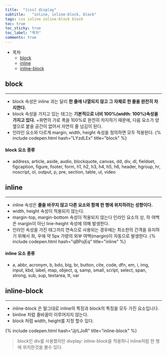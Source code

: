 ```yaml
---
title:  "[css] display"
subtitle:   "inline, inline-block, block"
tags: css inline inline-block block
toc: true
toc_sticky: true
toc_label: "목차"
comments: true
---
```


- 목차
	- [block](#block) 
	- [inline](#inline)
	- [inline-block](#inline-block)

## block
---
+ block 속성은 inline 과는 달리 __한 줄에 나열되지 않고 그 자체로 한 줄을 완전히 차지한다.__
+ block 속성을 가지고 있는 태그는 __기본적으로 너비 100%(width: 100%)속성을 가지고 있다.__
+화면의 가로 폭을 100%로 완전히 차지하기 때문에, 다음 요소가 양 옆으로 붙을 공간이 없어서 자연히 줄 넘김이 된다.
+ 인라인 요소와 다르게 margin, width, height 속성을 정의하면 모두 적용된다.
{% include codepen.html hash="LYzdLEx" title="block" %}

#### block 요소 종류
+ address, article, aside, audio, blockquote, canvas, dd, div, dl, fieldset, figcaption, figure, footer, form, h1, h2, h3, h4, h5, h6, header, hgroup, hr, noscript, ol, output, p, pre, section, table, ul, video

## inline
---
+ inline 속성은 __줄을 바꾸지 않고 다른 요소와 함께 한 행에 위치하려는 성향이다.__
+ width, height 속성이 적용되지 않는다.
+ margin-top, margin-bottom 속성이 적용되지 않는다 인라인 요소의 상, 하 여백은 margin이 아닌 line-height 속성에 의해 발생한다.
+ 인라인 속성을 가진 태그끼리 연속으로 사용되는 경우에는 최소한의 간격을 유지하기 위해서 좌, 우에 약 5px 가량의 외부 여백(margin)이 자동으로 발생한다.
{% include codepen.html hash="qBPojEq" title="inline" %}

#### inline 요소 종류 
+ a, abbr, acronym, b, bdo, big, br, button, cite, code, dfn, em, i, img, input, kbd, label, map, object, q, samp, small, script, select, span, strong, sub, sup, textarea, tt, var

## inline-block
---
+ inline-block 은 말그대로 inline의 특징과 block의 특징을 모두 가진 요소입니다.
+ binline 처럼 줄바꿈이 이루어지지 않는다.
+ block 처럼 width, height를 지정 할수 있다.

{% include codepen.html hash="JjrLJoR" title="inline-block" %}
> block인 div를 사용했지만 divplay: inline-block을 적용하니 inline처럼 한 행에 위치한것을 볼수 있다.



